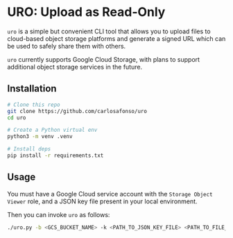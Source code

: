 # URO: Upload as Read-Only

`uro` is a simple but convenient CLI tool that allows you to upload files to cloud-based object storage platforms and generate a signed URL which can be used to safely share them with others.

`uro` currently supports Google Cloud Storage, with plans to support additional object storage services in the future.

## Installation

```bash
# Clone this repo
git clone https://github.com/carlosafonso/uro
cd uro

# Create a Python virtual env
python3 -m venv .venv

# Install deps
pip install -r requirements.txt
```

## Usage

You must have a Google Cloud service account with the `Storage Object Viewer` role, and a JSON key file present in your local environment.

Then you can invoke `uro` as follows:

```bash
./uro.py -b <GCS_BUCKET_NAME> -k <PATH_TO_JSON_KEY_FILE> <PATH_TO_FILE_TO_UPLOAD>
```
